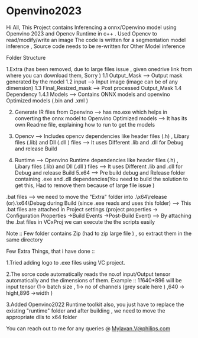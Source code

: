 # Openvino2023

Hi All,
This Project contains Inferencing a onnx/Openvino model using Openvino 2023 and Opencv Runtime in c++ .
Used Opencv to read/modify/write an image 
The code is written for a segmentation model inference , Source code needs to be re-written for Other Model inference 

Folder Structure 

1.Extra (has been removed, due to large files issue , given onedrive link from where you can download them, Sorry )
  1.1 Output_Mask  --> Output mask generated by the model 
  1.2 input  --> Input image (image can be of any dimension)
  1.3 Final_Resized_mask  --> Post processed Output_Mask
  1.4 Dependency
      1.4.1 Models  --> Contains ONNX models and openvino Optimized models (.bin and .xml )

2. Generate IR files from Openvino  --> has mo.exe which helps in converting the onnx model to Openvino Optimized models 
                                   --> It has its own Readme file, explaining how to run to get the models 

3. Opencv --> Includes opencv dependencies like header files (.h) , Libary files (.lib) and Dll (.dll ) files
         --> It uses Different .lib and .dll for Debug and release Build 

4. Runtime --> Openvino Runtime dependencies like header files (.h) , Libary files (.lib) and Dll (.dll ) files
          --> It uses Different .lib and .dll for Debug and release Build 
5.x64  --> Pre build debug and Release folder containing .exe and .dll dependencies(You need to build the solution to get this, Had to remove them because of large file issue )

.bat files --> we need to move the "Extra" folder into .\x64\release (or).\x64\Debug during Build (since .exe reads and uses this folder)
           --> This .bat files are attached in Project settings (project properties -> Configuration Properties ->Build Events ->Post-Build Event)
           --> By attaching the .bat files in VCxProj we can execute the the scripts easily 
           
Note :: Few folder contains Zip (had to zip large file ) , so extract them in the same directory 

Few Extra Things, that i have done  ::

1.Tried adding logo to .exe files using VC project.

2.The sorce code automatically reads the no.of input/Output tensor automatically and the dimensions of them. Example :: 1*1*640*896 will be input tensor (1-> batch size , 1-> no of channels (grey scale here ) ,640 -> hight,896 ->width )

3.Added Openvino2022 Runtime toolkit also, you just have to replace the existing "runtime" folder and after building , we need to move the appropriate dlls to x64 folder 

You can reach out to me for any queries @ Mylavan.V@philips.com



          
